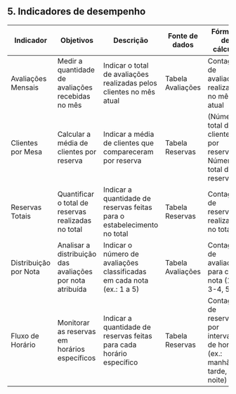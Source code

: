 ## 5. Indicadores de desempenho

| **Indicador**            | **Objetivos**                                                    | **Descrição**                                                                                 | **Fonte de dados**           | **Fórmula de cálculo**                                                              |
|--------------------------|------------------------------------------------------------------|---------------------------------------------------------------------------------------------|------------------------------|------------------------------------------------------------------------------------|
| Avaliações Mensais       | Medir a quantidade de avaliações recebidas no mês              | Indicar o total de avaliações realizadas pelos clientes no mês atual             | Tabela Avaliações            | Contagem de avaliações realizadas no mês atual                                     |
| Clientes por Mesa        | Calcular a média de clientes por reserva                       | Indicar a média de clientes que compareceram por reserva                                    | Tabela Reservas              | (Número total de clientes por reserva / Número total de reservas)                 |
| Reservas Totais          | Quantificar o total de reservas realizadas no total              | Indicar a quantidade de reservas feitas para o estabelecimento no total                | Tabela Reservas              | Contagem de reservas realizadas no total                                      |
| Distribuição por Nota    | Analisar a distribuição das avaliações por nota atribuída       | Indicar o número de avaliações classificadas em cada nota (ex.: 1 a 5)                     | Tabela Avaliações            | Contagem de avaliações para cada nota (1-2, 3-4, 5)                             |
| Fluxo de Horário         | Monitorar as reservas em horários específicos                  | Indicar a quantidade de reservas feitas para cada horário específico                       | Tabela Reservas              | Contagem de reservas por intervalo de horário (ex.: manhã, tarde, noite)          |




